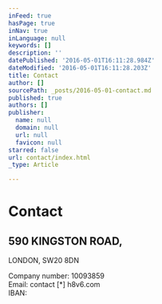 ```yaml
---
inFeed: true
hasPage: true
inNav: true
inLanguage: null
keywords: []
description: ''
datePublished: '2016-05-01T16:11:28.984Z'
dateModified: '2016-05-01T16:11:28.203Z'
title: Contact
author: []
sourcePath: _posts/2016-05-01-contact.md
published: true
authors: []
publisher:
  name: null
  domain: null
  url: null
  favicon: null
starred: false
url: contact/index.html
_type: Article

---
```

# Contact

## 590 KINGSTON ROAD,   
LONDON, SW20 8DN

Company number: 10093859  
Email: contact \[\*\] h8v6.com  
IBAN: